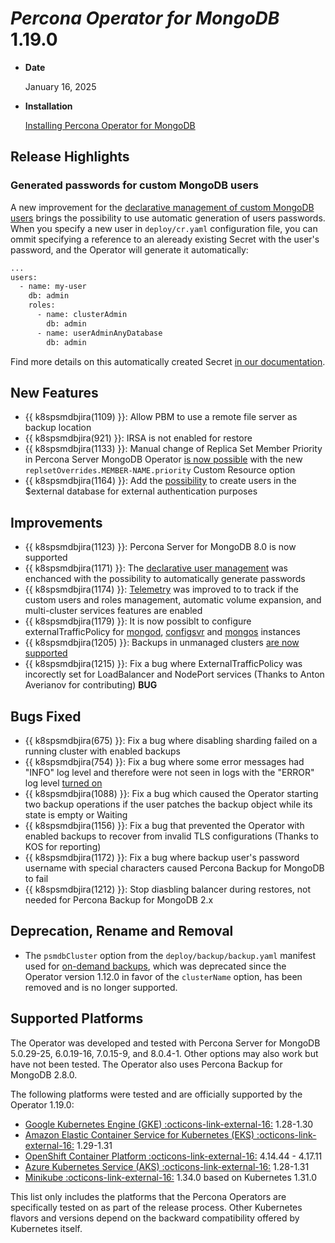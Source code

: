# *Percona Operator for MongoDB* 1.19.0

* **Date**

    January 16, 2025

* **Installation**

    [Installing Percona Operator for MongoDB](../System-Requirements.md#installation-guidelines)

## Release Highlights

### Generated passwords for custom MongoDB users

A new improvement for the [declarative management of custom MongoDB users](https://docs.percona.com/percona-operator-for-mongodb/users.html#unprivileged-users) brings the possibility to use automatic generation of users passwords. When you specify a new user in `deploy/cr.yaml` configuration file, you can ommit specifying a reference to an aleready existing Secret with the user's password, and the Operator will generate it automatically:

``` {.bash data-prompt="$"}
...
users:
  - name: my-user
    db: admin
    roles:
      - name: clusterAdmin
        db: admin
      - name: userAdminAnyDatabase
        db: admin
```

Find more details on this automatically created Secret [in our documentation](../users.md#custom-mongodb-roles).

## New Features

* {{ k8spsmdbjira(1109) }}: Allow PBM to use a remote file server as backup location
* {{ k8spsmdbjira(921) }}: IRSA is not enabled for restore
* {{ k8spsmdbjira(1133) }}: Manual change of Replica Set Member Priority in Percona Server MongoDB Operator [is now possible](../operator.md#replsetoverridesmember-namepriority) with the new `replsetOverrides.MEMBER-NAME.priority` Custom Resource option
* {{ k8spsmdbjira(1164) }}: Add the [possibility](../users.md#commonsecret) to create users in the $external database for external authentication purposes 

## Improvements

* {{ k8spsmdbjira(1123) }}: Percona Server for MongoDB 8.0 is now supported
* {{ k8spsmdbjira(1171) }}: The [declarative user management](users.md#create-users-in-the-custom-resource) was enchanced with the possibility to automatically generate passwords
* {{ k8spsmdbjira(1174) }}: [Telemetry](../telemetry.md) was improved to to track if the custom users and roles management, automatic volume expansion, and multi-cluster services features are enabled
* {{ k8spsmdbjira(1179) }}: It is now possiblt to configure externalTrafficPolicy for [mongod](../operator.md#replsetsexposeexternaltrafficpolicy), [configsvr](../operator.md#shardingconfigsvrreplsetexposeexternaltrafficpolicy) and [mongos](../operator.md#shardingmongosexternaltrafficpolicy) instances
* {{ k8spsmdbjira(1205) }}: Backups in unmanaged clusters [are now supported](../replication-backups.md)
* {{ k8spsmdbjira(1215) }}: Fix a bug where ExternalTrafficPolicy was incorectly set for LoadBalancer and NodePort services (Thanks to Anton Averianov for contributing) **BUG**

## Bugs Fixed

* {{ k8spsmdbjira(675) }}: Fix a bug where disabling sharding failed on a running cluster with enabled backups
* {{ k8spsmdbjira(754) }}: Fix a bug where some error messages had "INFO" log level and therefore were not seen in logs with the "ERROR" log level [turned on](debug-logs.md#changing-logs-representation)
* {{ k8spsmdbjira(1088) }}: Fix a bug which caused the Operator starting two backup operations if the user patches the backup object while its state is empty or Waiting 
* {{ k8spsmdbjira(1156) }}: Fix a bug that prevented the Operator with enabled backups to recover from invalid TLS configurations (Thanks to KOS for reporting)
* {{ k8spsmdbjira(1172) }}: Fix a bug where backup user's password username with special characters caused Percona Backup for MongoDB to fail
* {{ k8spsmdbjira(1212) }}: Stop diasbling balancer during restores, not needed for Percona Backup for MongoDB 2.x

## Deprecation, Rename and Removal

* The `psmdbCluster` option from the `deploy/backup/backup.yaml` manifest used for [on-demand backups](backups-ondemand.md), which was deprecated since the Operator version 1.12.0 in favor of the `clusterName` option, has been removed and is no longer supported.

## Supported Platforms

The Operator was developed and tested with Percona Server for MongoDB 5.0.29-25,
6.0.19-16, 7.0.15-9, and 8.0.4-1. Other options may also work but have not been tested. The
Operator also uses Percona Backup for MongoDB 2.8.0.

The following platforms were tested and are officially supported by the Operator
1.19.0:

* [Google Kubernetes Engine (GKE) :octicons-link-external-16:](https://cloud.google.com/kubernetes-engine) 1.28-1.30
* [Amazon Elastic Container Service for Kubernetes (EKS) :octicons-link-external-16:](https://aws.amazon.com) 1.29-1.31
* [OpenShift Container Platform :octicons-link-external-16:](https://www.redhat.com/en/technologies/cloud-computing/openshift) 4.14.44 - 4.17.11
* [Azure Kubernetes Service (AKS) :octicons-link-external-16:](https://azure.microsoft.com/en-us/services/kubernetes-service/) 1.28-1.31
* [Minikube :octicons-link-external-16:](https://github.com/kubernetes/minikube) 1.34.0 based on Kubernetes 1.31.0

This list only includes the platforms that the Percona Operators are specifically tested on as part of the release process. Other Kubernetes flavors and versions depend on the backward compatibility offered by Kubernetes itself.
